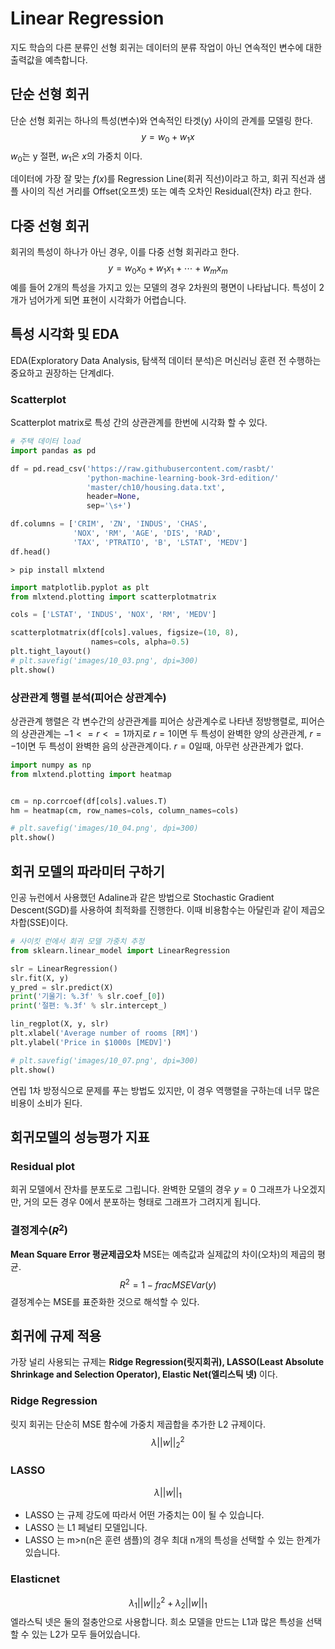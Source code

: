 # Linear Regression
지도 학습의 다른 분류인 선형 회귀는 데이터의 분류 작업이 아닌 연속적인 변수에 대한 출력값을 예측합니다. 

## 단순 선형 회귀
단순 선형 회귀는 하나의 특성(변수)와 연속적인 타겟(y) 사이의 관계를 모델링 한다.
$$ y = w_0 + w_1x $$
$w_0$는 y 절편, $w_1$은 $x$의 가중치 이다.

데이터에 가장 잘 맞는 $f(x)$를 Regression Line(회귀 직선)이라고 하고, 회귀 직선과 샘플 사이의 직선 거리를 Offset(오프셋) 또는 예측 오차인 Residual(잔차) 라고 한다.

## 다중 선형 회귀
회귀의 특성이 하나가 아닌 경우, 이를 다중 선형 회귀라고 한다.
$$ y = w_0x_0 + w_1x_1 + \cdots + w_mx_m $$
예를 들어 2개의 특성을 가지고 있는 모델의 경우 2차원의 평면이 나타납니다. 특성이 2개가 넘어가게 되면 표현이 시각화가 어렵습니다.

## 특성 시각화 및 EDA

EDA(Exploratory Data Analysis, 탐색적 데이터 분석)은 머신러닝 훈련 전 수행하는 중요하고 권장하는 단계dl다. 

### Scatterplot
Scatterplot matrix로 특성 간의 상관관계를 한번에 시각화 할 수 있다.

```Python
# 주택 데이터 load
import pandas as pd

df = pd.read_csv('https://raw.githubusercontent.com/rasbt/'
                 'python-machine-learning-book-3rd-edition/'
                 'master/ch10/housing.data.txt',
                 header=None,
                 sep='\s+')

df.columns = ['CRIM', 'ZN', 'INDUS', 'CHAS', 
              'NOX', 'RM', 'AGE', 'DIS', 'RAD', 
              'TAX', 'PTRATIO', 'B', 'LSTAT', 'MEDV']
df.head()
```


```shell
> pip install mlxtend
```


```Python
import matplotlib.pyplot as plt
from mlxtend.plotting import scatterplotmatrix

cols = ['LSTAT', 'INDUS', 'NOX', 'RM', 'MEDV']

scatterplotmatrix(df[cols].values, figsize=(10, 8), 
                  names=cols, alpha=0.5)
plt.tight_layout()
# plt.savefig('images/10_03.png', dpi=300)
plt.show()
```

### 상관관계 행렬 분석(피어슨 상관계수)
상관관계 행렬은 각 변수간의 상관관계를 피어슨 상관계수로 나타낸 정방행렬로, 피어슨의 상관관계는 $-1<=r<=1$까지로 $r=1$이면 두 특성이 완벽한 양의 상관관계, $r=-1$이면 두 특성이 완벽한 음의 상관관계이다. $r=0$일때, 아무런 상관관계가 없다.

```Python
import numpy as np
from mlxtend.plotting import heatmap


cm = np.corrcoef(df[cols].values.T)
hm = heatmap(cm, row_names=cols, column_names=cols)

# plt.savefig('images/10_04.png', dpi=300)
plt.show()
```

## 회귀 모델의 파라미터 구하기
인공 뉴런에서 사용했던 Adaline과 같은 방법으로 Stochastic Gradient Descent(SGD)를 사용하여 최적화를 진행한다. 이때 비용함수는 아달린과 같이 제곱오차합(SSE)이다.

```Python
# 사이킷 런에서 회귀 모델 가중치 추정
from sklearn.linear_model import LinearRegression

slr = LinearRegression()
slr.fit(X, y)
y_pred = slr.predict(X)
print('기울기: %.3f' % slr.coef_[0])
print('절편: %.3f' % slr.intercept_)

lin_regplot(X, y, slr)
plt.xlabel('Average number of rooms [RM]')
plt.ylabel('Price in $1000s [MEDV]')

# plt.savefig('images/10_07.png', dpi=300)
plt.show()
```
연립 1차 방정식으로 문제를 푸는 방법도 있지만, 이 경우 역행렬을 구하는데 너무 많은 비용이 소비가 된다.

## 회귀모델의 성능평가 지표

### Residual plot
회귀 모델에서 잔차를 분포도로 그립니다. 완벽한 모델의 경우 $y=0$ 그래프가 나오겠지만, 거의 모든 경우 0에서 분포하는 형태로 그래프가 그려지게 됩니다.

### 결정계수($R^2$)

**Mean Square Error 평균제곱오차**
MSE는 예측값과 실제값의 차이(오차)의 제곱의 평균.
$$ R^2 = 1 - frac{MSE}{Var(y)}$$
결정계수는 MSE를 표준화한 것으로 해석할 수 있다. 

## 회귀에 규제 적용
가장 널리 사용되는 규제는 **Ridge Regression(릿지회귀), LASSO(Least Absolute Shrinkage and Selection Operator), Elastic Net(엘리스틱 넷)** 이다.

### Ridge Regression
릿지 회귀는 단순히 MSE 함수에 가중치 제곱합을 추가한 L2 규제이다.
$$\lambda||w||^2_2$$

### LASSO
$$\lambda||w||_1$$
- LASSO 는 규제 강도에 따라서 어떤 가중치는 0이 될 수 있습니다.
- LASSO 는 L1 페널티 모델입니다.
- LASSO 는 m>n(n은 훈련 샘플)의 경우 최대 n개의 특성을 선택할 수 있는 한계가 있습니다.

### Elasticnet
$$\lambda_1||w||^2_2 + \lambda_2||w||_1$$
엘라스틱 넷은 둘의 절충안으로 사용합니다. 희소 모델을 만드는 L1과 많은 특성을 선택할 수 있는 L2가 모두 들어있습니다.